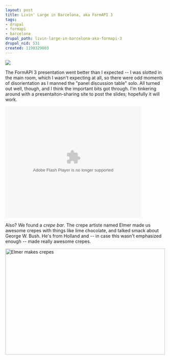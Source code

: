 ```yaml
--- 
layout: post
title: Livin' Large in Barcelona, aka FormAPI 3
tags: 
- drupal
- formapi
- barcelona
drupal_path: livin-large-in-barcelona-aka-formapi-3
drupal_nid: 531
created: 1190329003
---
```

<a href="http://www.flickr.com/photos/13648026@N07/1408832509/"><img src="http://farm2.static.flickr.com/1155/1408832509_ea8ae86326.jpg" /></a>

The FormAPI 3 presentation went better than I expected -- I was slotted in the main room, which I wasn't expecting at all, so there were odd moments of disorientation as I manned the "panel discussion table" solo. All turned out well, though, and I think the important bits got through. I'm tinkering around with a presentaiton-sharing site to post the slides; hopefully it will work.

<object type="application/x-shockwave-flash" data="http://s3.amazonaws.com/slideshare/ssplayer.swf?id=113829&doc=form-api-33495" width="425" height="348"><param name="movie" value="http://s3.amazonaws.com/slideshare/ssplayer.swf?id=113829&doc=form-api-33495" /></object>

Also? We found a <i>crepe bar</i>. The crepe artiste named Elmer made us awesome crepes with things like lime chocolate, and talked smack about George W. Bush. He's from Holland and -- in case this wasn't emphasized enough -- made really awesome crepes.

<a href="http://www.flickr.com/photos/jeffeaton/1403587629/" title="Photo Sharing"><img src="http://farm2.static.flickr.com/1059/1403587629_561844cde7.jpg" width="500" height="332" alt="Elmer makes crepes" /></a>
